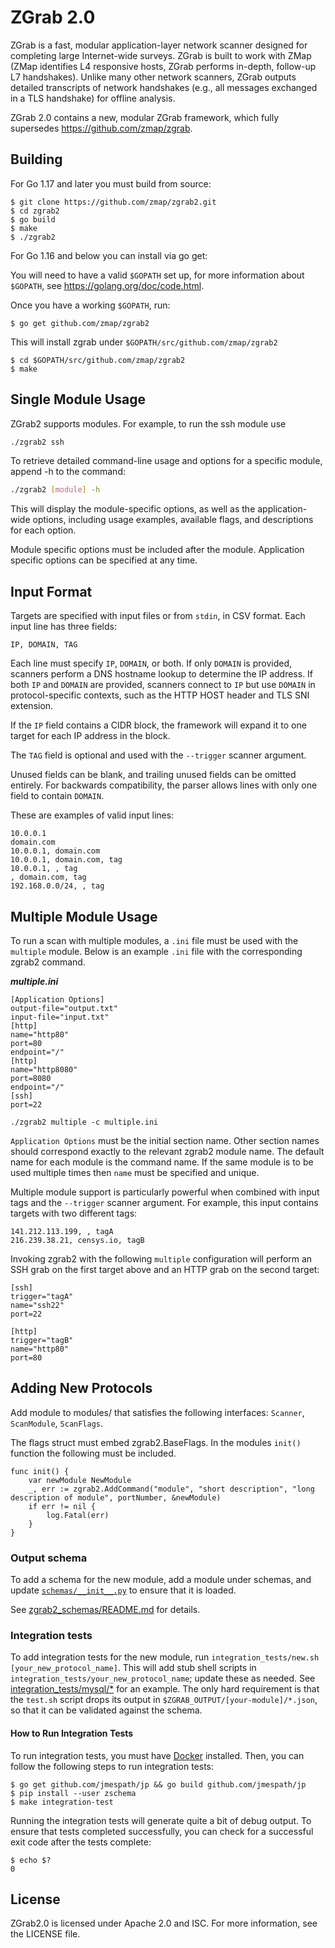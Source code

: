 ZGrab 2.0
=========

ZGrab is a fast, modular application-layer network scanner designed for completing large Internet-wide surveys. ZGrab is built to work with ZMap (ZMap identifies L4 responsive hosts, ZGrab performs in-depth, follow-up L7 handshakes). Unlike many other network scanners, ZGrab outputs detailed transcripts of network handshakes (e.g., all messages exchanged in a TLS handshake) for offline analysis.  

ZGrab 2.0 contains a new, modular ZGrab framework, which fully supersedes https://github.com/zmap/zgrab.

## Building

For Go 1.17 and later you must build from source:

```
$ git clone https://github.com/zmap/zgrab2.git
$ cd zgrab2
$ go build
$ make
$ ./zgrab2
```


For Go 1.16 and below you can install via go get:

You will need to have a valid `$GOPATH` set up, for more information about `$GOPATH`, see https://golang.org/doc/code.html.

Once you have a working `$GOPATH`, run:

```
$ go get github.com/zmap/zgrab2
```

This will install zgrab under `$GOPATH/src/github.com/zmap/zgrab2`

```
$ cd $GOPATH/src/github.com/zmap/zgrab2
$ make
```

## Single Module Usage 

ZGrab2 supports modules. For example, to run the ssh module use

```bash
./zgrab2 ssh
```

To retrieve detailed command-line usage and options for a specific module, append -h to the command:

```bash
./zgrab2 [module] -h
```

This will display the module-specific options, as well as the application-wide options, including usage examples, available flags, and descriptions for each option. 

Module specific options must be included after the module. Application specific options can be specified at any time.

## Input Format

Targets are specified with input files or from `stdin`, in CSV format.  Each input line has three fields:

```
IP, DOMAIN, TAG
```

Each line must specify `IP`, `DOMAIN`, or both.  If only `DOMAIN` is provided, scanners perform a DNS hostname lookup to determine the IP address.  If both `IP` and `DOMAIN` are provided, scanners connect to `IP` but use `DOMAIN` in protocol-specific contexts, such as the HTTP HOST header and TLS SNI extension.

If the `IP` field contains a CIDR block, the framework will expand it to one target for each IP address in the block.

The `TAG` field is optional and used with the `--trigger` scanner argument.

Unused fields can be blank, and trailing unused fields can be omitted entirely.  For backwards compatibility, the parser allows lines with only one field to contain `DOMAIN`.

These are examples of valid input lines:

```
10.0.0.1
domain.com
10.0.0.1, domain.com
10.0.0.1, domain.com, tag
10.0.0.1, , tag
, domain.com, tag
192.168.0.0/24, , tag

```

## Multiple Module Usage

To run a scan with multiple modules, a `.ini` file must be used with the `multiple` module. Below is an example `.ini` file with the corresponding zgrab2 command. 

***multiple.ini***
```
[Application Options]
output-file="output.txt"
input-file="input.txt"
[http]
name="http80"
port=80
endpoint="/"
[http]
name="http8080"
port=8080
endpoint="/"
[ssh]
port=22
```
```
./zgrab2 multiple -c multiple.ini
```
`Application Options` must be the initial section name. Other section names should correspond exactly to the relevant zgrab2 module name. The default name for each module is the command name. If the same module is to be used multiple times then `name` must be specified and unique. 

Multiple module support is particularly powerful when combined with input tags and the `--trigger` scanner argument. For example, this input contains targets with two different tags:

```
141.212.113.199, , tagA
216.239.38.21, censys.io, tagB
```

Invoking zgrab2 with the following `multiple` configuration will perform an SSH grab on the first target above and an HTTP grab on the second target:

```
[ssh]
trigger="tagA"
name="ssh22"
port=22

[http]
trigger="tagB"
name="http80"
port=80
```

## Adding New Protocols 

Add module to modules/ that satisfies the following interfaces: `Scanner`, `ScanModule`, `ScanFlags`.

The flags struct must embed zgrab2.BaseFlags. In the modules `init()` function the following must be included. 

```
func init() {
    var newModule NewModule
    _, err := zgrab2.AddCommand("module", "short description", "long description of module", portNumber, &newModule)
    if err != nil {
        log.Fatal(err)
    }
}
```

### Output schema

To add a schema for the new module, add a module under schemas, and update [`schemas/__init__.py`](schemas/__init__.py) to ensure that it is loaded.

See [zgrab2_schemas/README.md](zgrab2_schemas/README.md) for details.

### Integration tests
To add integration tests for the new module, run `integration_tests/new.sh [your_new_protocol_name]`.
This will add stub shell scripts in `integration_tests/your_new_protocol_name`; update these as needed.
See [integration_tests/mysql/*](integration_tests/mysql) for an example.
The only hard requirement is that the `test.sh` script drops its output in `$ZGRAB_OUTPUT/[your-module]/*.json`, so that it can be validated against the schema.

#### How to Run Integration Tests

To run integration tests, you must have [Docker](https://www.docker.com/) installed. Then, you can follow the following steps to run integration tests:

```
$ go get github.com/jmespath/jp && go build github.com/jmespath/jp
$ pip install --user zschema
$ make integration-test
```

Running the integration tests will generate quite a bit of debug output. To ensure that tests completed successfully, you can check for a successful exit code after the tests complete:

```
$ echo $?
0
```

## License
ZGrab2.0 is licensed under Apache 2.0 and ISC. For more information, see the LICENSE file.
